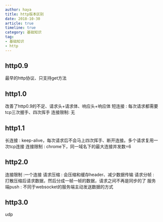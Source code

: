 ```yaml
---
author: haya
title: http版本区别
date: 2018-10-30
article: true
timeline: true
category: 基础知识
tag:
- 基础知识
- http
---
```


## http0.9
最早的http协议、只支持get方法

## http1.0
改善了http0.9的不足、请求头+请求体、响应头+响应体
短连接 : 每次请求都需要tcp三次握手、四次挥手
连接限制: 无

## http1.1
长连接 : keep-alive，每次请求后不会马上四次挥手、断开连接。多个请求复用一次tcp连接
连接限制 : chrome下，同一域名下的最大连接并发数=6

## http2.0
连接限制 :一个连接
请求压缩 : 会压缩和缓存header、减少数据传输
请求分帧 : 打散压缩后请求数据，然后分成一帧一帧的数据，请求之间不再是同步的了
服务端push : 不同于websocket的服务端主动发送数据的方式
## http3.0
udp